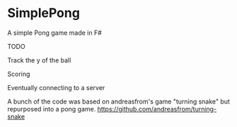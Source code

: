# SimplePong

A simple Pong game made in F#

TODO 

Track the y of the ball

Scoring

Eventually connecting to a server
  
A bunch of the code was based on andreasfrom's game "turning snake" but repurposed into a pong game. https://github.com/andreasfrom/turning-snake

